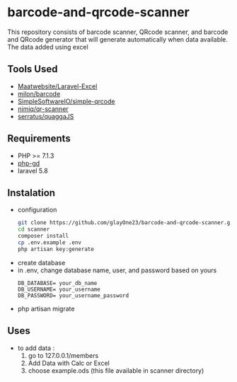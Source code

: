 # barcode-and-qrcode-scanner
This repository consists of barcode scanner, QRcode scanner, and barcode and QRcode generator that will generate automatically when data available. The data added using excel
## Tools Used
- [Maatwebsite/Laravel-Excel](https://github.com/Maatwebsite/Laravel-Excel)
- [milon/barcode](https://github.com/milon/barcode)
- [SimpleSoftwareIO/simple-qrcode](https://github.com/SimpleSoftwareIO/simple-qrcode)
- [nimiq/qr-scanner](https://github.com/nimiq/qr-scanner)
- [serratus/quaggaJS](https://github.com/serratus/quaggaJS)

## Requirements
- PHP >= 7.1.3
- [php-gd](https://www.php.net/manual/en/image.installation.php) 
- laravel 5.8
## Instalation
- configuration
    ```bash
    git clone https://github.com/glayOne23/barcode-and-qrcode-scanner.git
    cd scanner
    composer install
    cp .env.example .env
    php artisan key:generate
    ```
- create database
- in .env, change database name, user, and password based on yours 
    ```
    DB_DATABASE= your_db_name
    DB_USERNAME= your_username
    DB_PASSWORD= your_username_password
    ```
- php artisan migrate
## Uses
- to add data :
    1. go to 127.0.0.1/members
    2. Add Data with Calc or Excel
    3. choose example.ods (this file available in scanner directory)


